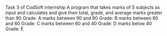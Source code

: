 Task 3 of CodSoft internship
A program that takes marks of 5 subjects as input and calculates and give their total, grade, and average
marks greater than 90      Grade: A
marks between 90 and 80    Grade: B
marks between 80 and 60    Grade: C
marks between 60 and 40    Grade: D
marks below 40             Grade: E
